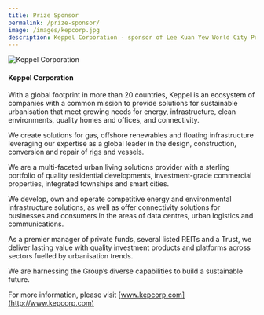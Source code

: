 ```yaml
---
title: Prize Sponsor
permalink: /prize-sponsor/
image: /images/kepcorp.jpg
description: Keppel Corporation - sponsor of Lee Kuan Yew World City Prize
---
```


<div style="width:300px"><img src="/images/kepcorp.jpg" alt="Keppel Corporation" /></div>

#### **Keppel Corporation**

With a global footprint in more than 20 countries, Keppel is an ecosystem of companies with a common mission to provide solutions for sustainable urbanisation that meet growing needs for energy, infrastructure, clean environments, quality homes and offices, and connectivity.

We create solutions for gas, offshore renewables and floating infrastructure leveraging our expertise as a global leader in the design, construction, conversion and repair of rigs and vessels.

We are a multi-faceted urban living solutions provider with a sterling portfolio of quality residential developments, investment-grade commercial properties, integrated townships and smart cities.

We develop, own and operate competitive energy and environmental infrastructure solutions, as well as offer connectivity solutions for businesses and consumers in the areas of data centres, urban logistics and communications.

As a premier manager of private funds, several listed REITs and a Trust, we deliver lasting value with quality investment products and platforms across sectors fuelled by urbanisation trends.

We are harnessing the Group’s diverse capabilities to build a sustainable future.

For more information, please visit [www.kepcorp.com](http://www.kepcorp.com)
